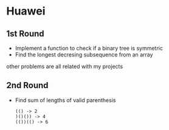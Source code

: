 # Huawei

## 1st Round

* Implement a function to check if a binary tree is symmetric
* Find the longest decresing subsequence from an array

other problems are all related with my projects

## 2nd Round

* Find sum of lengths of valid parenthesis

  ```
  (() -> 2
  )()()) -> 4
  (())(() -> 6
  ```

  

  